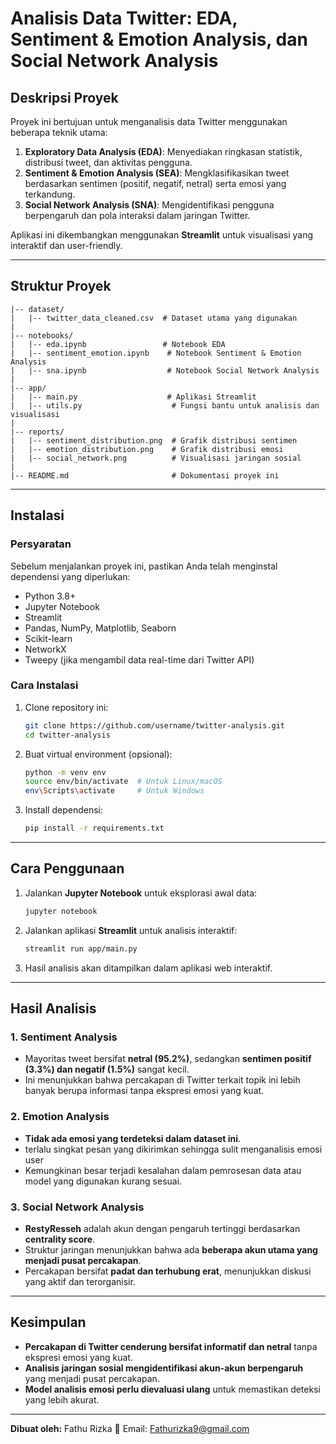 # Analisis Data Twitter: EDA, Sentiment & Emotion Analysis, dan Social Network Analysis

## **Deskripsi Proyek**
Proyek ini bertujuan untuk menganalisis data Twitter menggunakan beberapa teknik utama:
1. **Exploratory Data Analysis (EDA)**: Menyediakan ringkasan statistik, distribusi tweet, dan aktivitas pengguna.
2. **Sentiment & Emotion Analysis (SEA)**: Mengklasifikasikan tweet berdasarkan sentimen (positif, negatif, netral) serta emosi yang terkandung.
3. **Social Network Analysis (SNA)**: Mengidentifikasi pengguna berpengaruh dan pola interaksi dalam jaringan Twitter.

Aplikasi ini dikembangkan menggunakan **Streamlit** untuk visualisasi yang interaktif dan user-friendly.

---

## **Struktur Proyek**
```
|-- dataset/
|   |-- twitter_data_cleaned.csv  # Dataset utama yang digunakan
|
|-- notebooks/
|   |-- eda.ipynb                 # Notebook EDA
|   |-- sentiment_emotion.ipynb    # Notebook Sentiment & Emotion Analysis
|   |-- sna.ipynb                  # Notebook Social Network Analysis
|
|-- app/
|   |-- main.py                    # Aplikasi Streamlit
|   |-- utils.py                    # Fungsi bantu untuk analisis dan visualisasi
|
|-- reports/
|   |-- sentiment_distribution.png  # Grafik distribusi sentimen
|   |-- emotion_distribution.png    # Grafik distribusi emosi
|   |-- social_network.png          # Visualisasi jaringan sosial
|
|-- README.md                       # Dokumentasi proyek ini
```

---

## **Instalasi**
### **Persyaratan**
Sebelum menjalankan proyek ini, pastikan Anda telah menginstal dependensi yang diperlukan:
- Python 3.8+
- Jupyter Notebook
- Streamlit
- Pandas, NumPy, Matplotlib, Seaborn
- Scikit-learn
- NetworkX
- Tweepy (jika mengambil data real-time dari Twitter API)

### **Cara Instalasi**
1. Clone repository ini:
   ```bash
   git clone https://github.com/username/twitter-analysis.git
   cd twitter-analysis
   ```
2. Buat virtual environment (opsional):
   ```bash
   python -m venv env
   source env/bin/activate  # Untuk Linux/macOS
   env\Scripts\activate     # Untuk Windows
   ```
3. Install dependensi:
   ```bash
   pip install -r requirements.txt
   ```

---

## **Cara Penggunaan**
1. Jalankan **Jupyter Notebook** untuk eksplorasi awal data:
   ```bash
   jupyter notebook
   ```
2. Jalankan aplikasi **Streamlit** untuk analisis interaktif:
   ```bash
   streamlit run app/main.py
   ```
3. Hasil analisis akan ditampilkan dalam aplikasi web interaktif.

---

## **Hasil Analisis**
### **1. Sentiment Analysis**
- Mayoritas tweet bersifat **netral (95.2%)**, sedangkan **sentimen positif (3.3%) dan negatif (1.5%)** sangat kecil.
- Ini menunjukkan bahwa percakapan di Twitter terkait topik ini lebih banyak berupa informasi tanpa ekspresi emosi yang kuat.

### **2. Emotion Analysis**
- **Tidak ada emosi yang terdeteksi dalam dataset ini**.
- terlalu singkat pesan yang dikirimkan sehingga sulit menganalisis emosi user
- Kemungkinan besar terjadi kesalahan dalam pemrosesan data atau model yang digunakan kurang sesuai.

### **3. Social Network Analysis**
- **RestyResseh** adalah akun dengan pengaruh tertinggi berdasarkan **centrality score**.
- Struktur jaringan menunjukkan bahwa ada **beberapa akun utama yang menjadi pusat percakapan**.
- Percakapan bersifat **padat dan terhubung erat**, menunjukkan diskusi yang aktif dan terorganisir.

---

## **Kesimpulan**
- **Percakapan di Twitter cenderung bersifat informatif dan netral** tanpa ekspresi emosi yang kuat.
- **Analisis jaringan sosial mengidentifikasi akun-akun berpengaruh** yang menjadi pusat percakapan.
- **Model analisis emosi perlu dievaluasi ulang** untuk memastikan deteksi yang lebih akurat.

---

**Dibuat oleh:** Fathu Rizka
📧 Email: Fathurizka9@gmail.com
